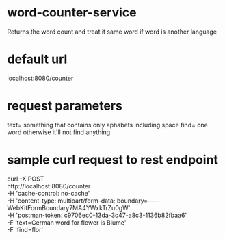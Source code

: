 # word-counter-service
Returns the word count and treat it same word if word is another language


# default url
localhost:8080/counter

# request parameters
text= something that contains only aphabets including space
find= one word otherwise it'll not find anything

# sample curl request to rest endpoint

curl -X POST \
  http://localhost:8080/counter \
  -H 'cache-control: no-cache' \
  -H 'content-type: multipart/form-data; boundary=----WebKitFormBoundary7MA4YWxkTrZu0gW' \
  -H 'postman-token: c9706ec0-13da-3c47-a8c3-1136b82fbaa6' \
  -F 'text=German word for flower is Blume' \
  -F 'find=flor'
